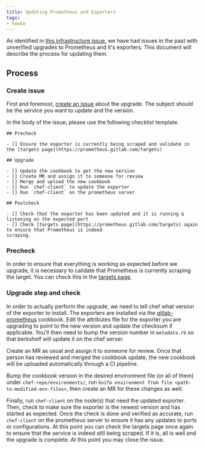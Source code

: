 ```yaml
---
title: Updating Prometheus and Exporters
tags:
- howto
---
```



As identified in [this infrastructure issue](https://gitlab.com/gitlab-com/infrastructure/issues/813),
we have had issues in the past with unverified upgrades to Prometheus and it's exporters.
This document will describe the process for updating them.

## Process

### Create issue

First and foremost, [create an issue](https://gitlab.com/gitlab-com/infrastructure/issues/new) about the upgrade. The subject should be the service
you want to update and the version.

In the body of the issue, please use the following checklist template.

```
## Precheck

- [] Ensure the exporter is currently being scraped and validate in the [targets page](https://prometheus.gitlab.com/targets)

## Upgrade

- [] Update the cookbook to get the new version
- [] Create MR and assign it to someone for review
- [] Merge and upload the new cookbook
- [] Run `chef-client` to update the exporter
- [] Run `chef-client` on the prometheus server

## Postcheck

- [] Check that the exporter has been updated and it is running & listening on the expected port
- [] Check [targets page](https://prometheus.gitlab.com/targets) again to ensure that Prometheus is indeed
scraping.
```

### Precheck

In order to ensure that everything is working as expected before we upgrade, it is necessary to
calidate that Prometheus is currently scraping the target. You can check this in the [targets page](https://prometheus.gitlab.com/targets).

### Upgrade step and check

In order to actually perform the upgrade, we need to tell chef what version of the exporter to
install. The exporters are installed via the [gitlab-prometheus](https://gitlab.com/gitlab-cookbooks/gitlab-prometheus/)
cookbook. Edit the attributes file for the exporter you are upgrading to point to the new version and update
the checksum if applicable. You'll then need to bump the version number in `metadata.rb` so that
berkshelf will update it on the chef server.

Create an MR as usual and assign it to someone for review. Once that person has reviewed and merged the
cookbook update, the new cookbook will be uploaded automatically through a CI pipeline.

Bump the cookbook version in the desired environment file (or all of them) under `chef-repo/environments/`,
run `knife environment from file <path-to-modified-env-files>`, then create an MR for these changes as well.

Finally, run `chef-client` on the node(s) that need the updated exporter. Then, check to make sure the exporter
is the newest version and has started as expected.
Once the check is done and verified as accurate, run `chef-client` on the prometheus server to ensure it has any updates to
ports or configurations. At this point you can check the targets page once again to ensure that the service
is indeed still being scraped. If it is, all is well and the upgrade is complete. At this point you may close
the issue.
